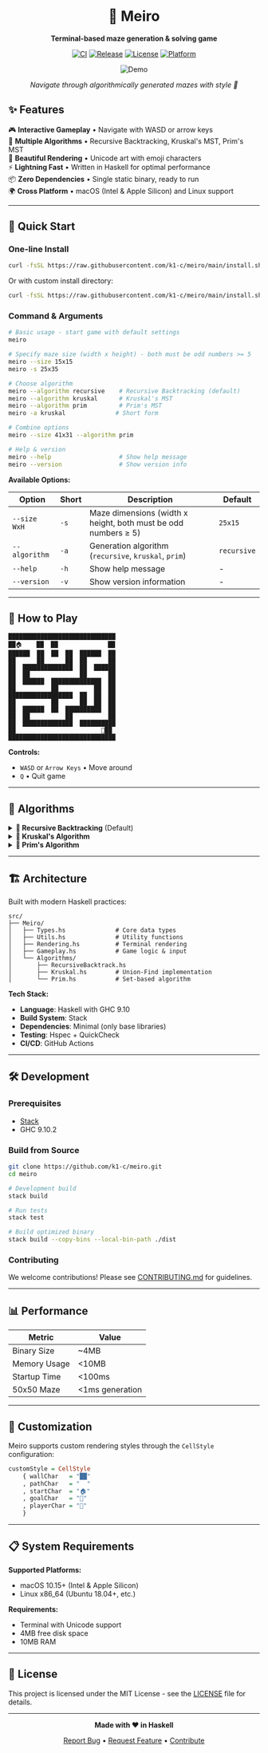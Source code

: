 <div align="center">

# 🧩 Meiro

**Terminal-based maze generation & solving game**

[![CI](https://img.shields.io/github/actions/workflow/status/k1-c/meiro/ci.yml?branch=main&style=for-the-badge&logo=github&label=CI)](https://github.com/k1-c/meiro/actions/workflows/ci.yml)
[![Release](https://img.shields.io/github/v/release/k1-c/meiro?style=for-the-badge&logo=github&color=4ade80)](https://github.com/k1-c/meiro/releases)
[![License](https://img.shields.io/badge/license-MIT-blue?style=for-the-badge&logo=opensourceinitiative)](LICENSE)
[![Platform](https://img.shields.io/badge/platform-macOS%20%7C%20Linux-lightgrey?style=for-the-badge&logo=apple)](https://github.com/k1-c/meiro/releases)

![Demo](assets/demo.gif)

_Navigate through algorithmically generated mazes with style 🎯_

</div>

## ✨ Features

🎮 **Interactive Gameplay** • Navigate with WASD or arrow keys  
🧠 **Multiple Algorithms** • Recursive Backtracking, Kruskal's MST, Prim's MST  
🎨 **Beautiful Rendering** • Unicode art with emoji characters  
⚡ **Lightning Fast** • Written in Haskell for optimal performance  
📦 **Zero Dependencies** • Single static binary, ready to run  
🌍 **Cross Platform** • macOS (Intel & Apple Silicon) and Linux support

---

## 🚀 Quick Start

### One-line Install

```bash
curl -fsSL https://raw.githubusercontent.com/k1-c/meiro/main/install.sh | bash
```

Or with custom install directory:

```bash
curl -fsSL https://raw.githubusercontent.com/k1-c/meiro/main/install.sh | MEIRO_INSTALL_DIR=~/.local/bin bash
```

### Command & Arguments

```bash
# Basic usage - start game with default settings
meiro

# Specify maze size (width x height) - both must be odd numbers >= 5
meiro --size 15x15
meiro -s 25x35

# Choose algorithm
meiro --algorithm recursive    # Recursive Backtracking (default)
meiro --algorithm kruskal      # Kruskal's MST
meiro --algorithm prim         # Prim's MST
meiro -a kruskal              # Short form

# Combine options
meiro --size 41x31 --algorithm prim

# Help & version
meiro --help                   # Show help message
meiro --version                # Show version info
```

**Available Options:**

| Option | Short | Description | Default |
|--------|-------|-------------|---------|
| `--size WxH` | `-s` | Maze dimensions (width x height, both must be odd numbers ≥ 5) | `25x15` |
| `--algorithm` | `-a` | Generation algorithm (`recursive`, `kruskal`, `prim`) | `recursive` |
| `--help` | `-h` | Show help message | - |
| `--version` | `-v` | Show version information | - |

---

## 🎯 How to Play

```
██████████████████████████████
██🏠    ██  ██              ██
██████  ██  ██  ██  ██████  ██
██      ██      ██  ██      ██
██  ██████████████  ██  ██████
██  ██              ██      ██
██  ██████  ██████████████  ██
██          ██          ██  ██
██████████████████  ██  ██  ██
██          ██      ██  ██  ██
██  ██████  ██  ██████████  ██
██  ██          ██          ██
██  ██████████████  ██████████
██                        🤖██
██████████████████████████████
```

**Controls:**

- `WASD` or `Arrow Keys` • Move around
- `Q` • Quit game

---

## 🔬 Algorithms

<details>
<summary><strong>🌿 Recursive Backtracking</strong> (Default)</summary>

- **Type**: Depth-First Search
- **Characteristics**: Creates long winding passages with high "river" factor
- **Performance**: O(n) time, O(n) space
- **Best for**: Classic maze feel with challenging paths

</details>

<details>
<summary><strong>🌊 Kruskal's Algorithm</strong></summary>

- **Type**: Minimum Spanning Tree
- **Characteristics**: Creates more open areas with shorter dead ends
- **Performance**: O(n log n) time, O(n) space
- **Best for**: Balanced difficulty with multiple solution paths

</details>

<details>
<summary><strong>🎯 Prim's Algorithm</strong></summary>

- **Type**: Minimum Spanning Tree (growing tree)
- **Characteristics**: Creates dense branching with organic growth patterns
- **Performance**: O(n log n) time, O(n) space
- **Best for**: Compact mazes with natural-looking structures

</details>

---

## 🏗️ Architecture

Built with modern Haskell practices:

```
src/
├── Meiro/
│   ├── Types.hs              # Core data types
│   ├── Utils.hs              # Utility functions
│   ├── Rendering.hs          # Terminal rendering
│   ├── Gameplay.hs           # Game logic & input
│   └── Algorithms/
│       ├── RecursiveBacktrack.hs
│       ├── Kruskal.hs        # Union-Find implementation
│       └── Prim.hs           # Set-based algorithm
```

**Tech Stack:**

- **Language**: Haskell with GHC 9.10
- **Build System**: Stack
- **Dependencies**: Minimal (only base libraries)
- **Testing**: Hspec + QuickCheck
- **CI/CD**: GitHub Actions

---

## 🛠️ Development

### Prerequisites

- [Stack](https://docs.haskellstack.org/en/stable/README/)
- GHC 9.10.2

### Build from Source

```bash
git clone https://github.com/k1-c/meiro.git
cd meiro

# Development build
stack build

# Run tests
stack test

# Build optimized binary
stack build --copy-bins --local-bin-path ./dist
```

### Contributing

We welcome contributions! Please see [CONTRIBUTING.md](docs/CONTRIBUTING.md) for guidelines.

---

## 📊 Performance

| Metric       | Value           |
| ------------ | --------------- |
| Binary Size  | ~4MB            |
| Memory Usage | <10MB           |
| Startup Time | <100ms          |
| 50x50 Maze   | <1ms generation |

---

## 🎨 Customization

Meiro supports custom rendering styles through the `CellStyle` configuration:

```haskell
customStyle = CellStyle
    { wallChar   = "██"
    , pathChar   = "  "
    , startChar  = "🏠"
    , goalChar   = "🏁"
    , playerChar = "🤖"
    }
```

---

## 📋 System Requirements

**Supported Platforms:**

- macOS 10.15+ (Intel & Apple Silicon)
- Linux x86_64 (Ubuntu 18.04+, etc.)

**Requirements:**

- Terminal with Unicode support
- 4MB free disk space
- 10MB RAM

---

## 📜 License

This project is licensed under the MIT License - see the [LICENSE](LICENSE) file for details.

---

<div align="center">

**Made with ❤️ in Haskell**

[Report Bug](https://github.com/k1-c/meiro/issues) • [Request Feature](https://github.com/k1-c/meiro/issues) • [Contribute](docs/CONTRIBUTING.md)

</div>
